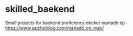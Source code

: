 # skilled_baekend
Small projects for backend proficiency
docker mariadb tip - https://www.saichoiblog.com/mariadb_on_mac/
